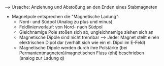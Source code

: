 --> Ursache: Anziehung und Abstoßung an den Enden eines Stabmagneten 

- Magnetpole entsprechen die "Magnetische Ladung":
	- Nord- und Südpol (Analog zu plus und minus)
	- Feldlinienverlauf: von Nord- nach Südpol
	- Gleichnamige Pole stoßen sich ab, ungleichnamige ziehen sich an 
	- Magnetische Dipole sind nicht trennbar --> Jeder Magnet stellt einen elektrischen Dipol dar (verhält sich wie ein el. Dipol im E-Feld)
	- Magnetische Dipole werden durch ihre Polstärke (bei Permantentmagneten)/magnetischen Fluss (phi) beschrieben (analog zur Ladung q)